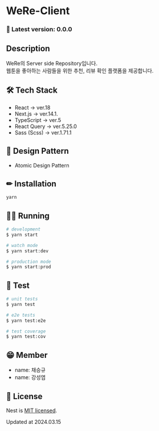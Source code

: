 # WeRe-Client

### 🚀 Latest version: 0.0.0

## Description

WeRe의 Server side Repository입니다.  
웹툰을 좋아하는 사람들을 위한 추천, 리뷰 확인 플랫폼을 제공합니다.

## 🛠 Tech Stack

- React -> ver.18
- Next.js -> ver.14.1.
- TypeScript -> ver.5
- React Query -> ver.5.25.0
- Sass (Scss) -> ver.1.71.1

## 🎨 Design Pattern

- Atomic Design Pattern

## ✏ Installation

```bash
yarn
```

## 🏃‍♂️ Running

```bash
# development
$ yarn start

# watch mode
$ yarn start:dev

# production mode
$ yarn start:prod
```

## 🚩 Test

```bash
# unit tests
$ yarn test

# e2e tests
$ yarn test:e2e

# test coverage
$ yarn test:cov
```

## 😁 Member
- name: 채승규 </br>
- name: 강성엽

## 📝 License

Nest is [MIT licensed](LICENSE).

Updated at 2024.03.15

